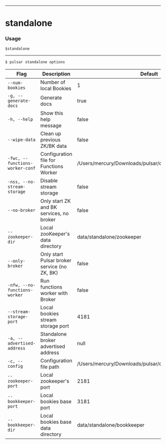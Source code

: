 ------------

# standalone

### Usage

`$standalone`

------------

```shell
$ pulsar standalone options
```

| Flag                            | Description                                  | Default                                                   |
|---------------------------------|----------------------------------------------|-----------------------------------------------------------|
| `--num-bookies`                 | Number of local Bookies                      | 1                                                         |
| `-g, --generate-docs`           | Generate docs                                | true                                                      |
| `-h, --help`                    | Show this help message                       | false                                                     |
| `--wipe-data`                   | Clean up previous ZK/BK data                 | false                                                     |
| `-fwc, --functions-worker-conf` | Configuration file for Functions Worker      | /Users/mercury/Downloads/pulsar/conf/functions_worker.yml |
| `-nss, --no-stream-storage`     | Disable stream storage                       | false                                                     |
| `--no-broker`                   | Only start ZK and BK services, no broker     | false                                                     |
| `--zookeeper-dir`               | Local zooKeeper's data directory             | data/standalone/zookeeper                                 |
| `--only-broker`                 | Only start Pulsar broker service (no ZK, BK) | false                                                     |
| `-nfw, --no-functions-worker`   | Run functions worker with Broker             | false                                                     |
| `--stream-storage-port`         | Local bookies stream storage port            | 4181                                                      |
| `-a, --advertised-address`      | Standalone broker advertised address         | null                                                      |
| `-c, --config`                  | Configuration file path                      | /Users/mercury/Downloads/pulsar/conf/standalone.conf      |
| `--zookeeper-port`              | Local zookeeper's port                       | 2181                                                      |
| `--bookkeeper-port`             | Local bookies base port                      | 3181                                                      |
| `--bookkeeper-dir`              | Local bookies base data directory            | data/standalone/bookkeeper                                |


